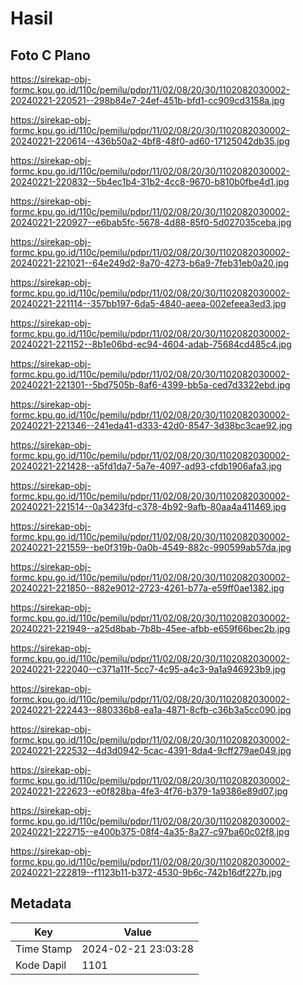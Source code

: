 # Hasil

## Foto C Plano

https://sirekap-obj-formc.kpu.go.id/110c/pemilu/pdpr/11/02/08/20/30/1102082030002-20240221-220521--298b84e7-24ef-451b-bfd1-cc909cd3158a.jpg

https://sirekap-obj-formc.kpu.go.id/110c/pemilu/pdpr/11/02/08/20/30/1102082030002-20240221-220614--436b50a2-4bf8-48f0-ad60-17125042db35.jpg

https://sirekap-obj-formc.kpu.go.id/110c/pemilu/pdpr/11/02/08/20/30/1102082030002-20240221-220832--5b4ec1b4-31b2-4cc8-9670-b810b0fbe4d1.jpg

https://sirekap-obj-formc.kpu.go.id/110c/pemilu/pdpr/11/02/08/20/30/1102082030002-20240221-220927--e6bab5fc-5678-4d88-85f0-5d027035ceba.jpg

https://sirekap-obj-formc.kpu.go.id/110c/pemilu/pdpr/11/02/08/20/30/1102082030002-20240221-221021--64e249d2-8a70-4273-b6a9-7feb31eb0a20.jpg

https://sirekap-obj-formc.kpu.go.id/110c/pemilu/pdpr/11/02/08/20/30/1102082030002-20240221-221114--357bb197-6da5-4840-aeea-002efeea3ed3.jpg

https://sirekap-obj-formc.kpu.go.id/110c/pemilu/pdpr/11/02/08/20/30/1102082030002-20240221-221152--8b1e06bd-ec94-4604-adab-75684cd485c4.jpg

https://sirekap-obj-formc.kpu.go.id/110c/pemilu/pdpr/11/02/08/20/30/1102082030002-20240221-221301--5bd7505b-8af6-4399-bb5a-ced7d3322ebd.jpg

https://sirekap-obj-formc.kpu.go.id/110c/pemilu/pdpr/11/02/08/20/30/1102082030002-20240221-221346--241eda41-d333-42d0-8547-3d38bc3cae92.jpg

https://sirekap-obj-formc.kpu.go.id/110c/pemilu/pdpr/11/02/08/20/30/1102082030002-20240221-221428--a5fd1da7-5a7e-4097-ad93-cfdb1906afa3.jpg

https://sirekap-obj-formc.kpu.go.id/110c/pemilu/pdpr/11/02/08/20/30/1102082030002-20240221-221514--0a3423fd-c378-4b92-9afb-80aa4a411469.jpg

https://sirekap-obj-formc.kpu.go.id/110c/pemilu/pdpr/11/02/08/20/30/1102082030002-20240221-221559--be0f319b-0a0b-4549-882c-990599ab57da.jpg

https://sirekap-obj-formc.kpu.go.id/110c/pemilu/pdpr/11/02/08/20/30/1102082030002-20240221-221850--882e9012-2723-4261-b77a-e59ff0ae1382.jpg

https://sirekap-obj-formc.kpu.go.id/110c/pemilu/pdpr/11/02/08/20/30/1102082030002-20240221-221949--a25d8bab-7b8b-45ee-afbb-e659f66bec2b.jpg

https://sirekap-obj-formc.kpu.go.id/110c/pemilu/pdpr/11/02/08/20/30/1102082030002-20240221-222040--c371a11f-5cc7-4c95-a4c3-9a1a946923b9.jpg

https://sirekap-obj-formc.kpu.go.id/110c/pemilu/pdpr/11/02/08/20/30/1102082030002-20240221-222443--880336b8-ea1a-4871-8cfb-c36b3a5cc090.jpg

https://sirekap-obj-formc.kpu.go.id/110c/pemilu/pdpr/11/02/08/20/30/1102082030002-20240221-222532--4d3d0942-5cac-4391-8da4-9cff279ae049.jpg

https://sirekap-obj-formc.kpu.go.id/110c/pemilu/pdpr/11/02/08/20/30/1102082030002-20240221-222623--e0f828ba-4fe3-4f76-b379-1a9386e89d07.jpg

https://sirekap-obj-formc.kpu.go.id/110c/pemilu/pdpr/11/02/08/20/30/1102082030002-20240221-222715--e400b375-08f4-4a35-8a27-c97ba60c02f8.jpg

https://sirekap-obj-formc.kpu.go.id/110c/pemilu/pdpr/11/02/08/20/30/1102082030002-20240221-222819--f1123b11-b372-4530-9b6c-742b16df227b.jpg


## Metadata

| Key        | Value               |
| ---------- | ------------------- |
| Time Stamp | 2024-02-21 23:03:28 |
| Kode Dapil | 1101                |



